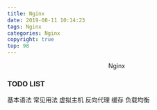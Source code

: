 ```yaml
---
title: Nginx
date: 2019-08-11 10:14:23
tags: Nginx 
categories: Nginx
copyright: true
top: 98
---
```


<center> Nginx </center>

<!-- more --> 

### TODO LIST
基本语法
常见用法
虚拟主机
反向代理
缓存
负载均衡


